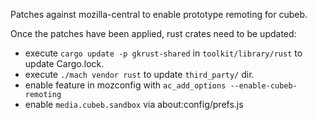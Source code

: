 Patches against mozilla-central to enable prototype remoting for cubeb.

Once the patches have been applied, rust crates need to be updated:
* execute ``cargo update -p gkrust-shared`` in ``toolkit/library/rust`` to update Cargo.lock.
* execute ``./mach vendor rust`` to update ``third_party/`` dir.
* enable feature in mozconfig with ``ac_add_options --enable-cubeb-remoting``
* enable ``media.cubeb.sandbox`` via about:config/prefs.js
